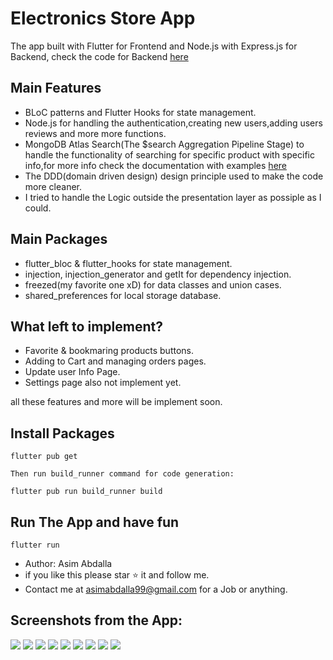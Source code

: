 # Electronics Store App 
The app built with Flutter for Frontend and Node.js with Express.js for Backend, check the code for Backend [here](https://github.com/AsimZz/Electronics-Store-Api)


## Main Features

- BLoC patterns and Flutter Hooks for state management.
- Node.js for handling the authentication,creating new users,adding users reviews and more more functions.
- MongoDB Atlas Search(The $search Aggregation Pipeline Stage) to handle the functionality of searching for specific product with specific info,for more info check the documentation with examples [here](https://docs.atlas.mongodb.com/reference/atlas-search/query-syntax/)
- The DDD(domain driven design) design principle used to make the code more cleaner.
- I tried to handle the Logic outside the presentation layer as possiple as I could.

## Main Packages 

- flutter_bloc & flutter_hooks for state management.
- injection, injection_generator and getIt for dependency injection.
- freezed(my favorite one xD) for data classes and union cases.
- shared_preferences for local storage database.

## What left to implement?
- Favorite & bookmaring products buttons.
- Adding to Cart and managing orders pages.
- Update user Info Page.
- Settings page also not implement yet.

all these features and more will be implement soon.

## Install Packages

```
flutter pub get

Then run build_runner command for code generation: 

flutter pub run build_runner build

```

## Run The App and have fun

```
flutter run
```


- Author: Asim Abdalla
- if you like this please star ⭐ it and follow me.
- Contact me at asimabdalla99@gmail.com for a Job or anything.

## Screenshots from the App:
![](lib/screenshots/photo_2020-09-06_10-51-42.jpg) ![](lib/screenshots/photo_2020-09-06_10-52-01.jpg) ![](lib/screenshots/photo_2020-09-06_10-52-09.jpg)
![](lib/screenshots/photo_2020-09-06_10-52-20.jpg) ![](lib/screenshots/photo_2020-09-06_10-52-25.jpg) ![](lib/screenshots/photo_2020-09-06_10-52-29.jpg)
![](lib/screenshots/photo_2020-09-06_10-52-34.jpg) ![](lib/screenshots/photo_2020-09-06_10-52-39.jpg) ![](lib/screenshots/photo_2020-09-06_10-52-46.jpg)


